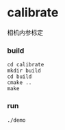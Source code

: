 # calibrate
相机内参标定
### build
```
cd calibrate
mkdir build
cd build
cmake ..
make
```
### run
```
./demo
```
